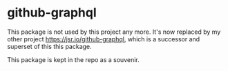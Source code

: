 # github-graphql

This package is not used by this project any more. It's now replaced by my other project https://jsr.io/github-graphql, which is a successor and superset of this this package.

This package is kept in the repo as a souvenir.
